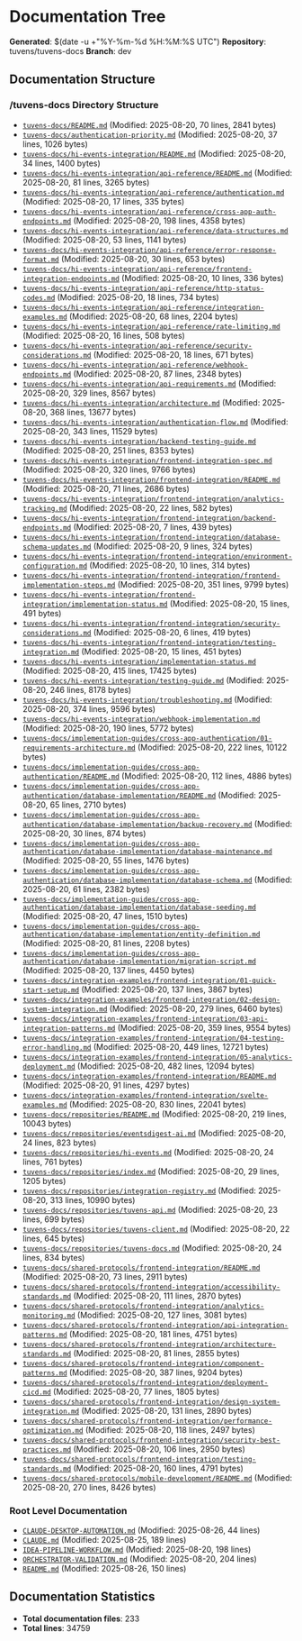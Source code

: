 # Documentation Tree
**Generated**: $(date -u +"%Y-%m-%d %H:%M:%S UTC")
**Repository**: tuvens/tuvens-docs
**Branch**: dev

## Documentation Structure

### /tuvens-docs Directory Structure
- [`tuvens-docs/README.md`](./tuvens-docs/README.md) (Modified: 2025-08-20, 70 lines, 2841 bytes)
- [`tuvens-docs/authentication-priority.md`](./tuvens-docs/authentication-priority.md) (Modified: 2025-08-20, 37 lines, 1026 bytes)
- [`tuvens-docs/hi-events-integration/README.md`](./tuvens-docs/hi-events-integration/README.md) (Modified: 2025-08-20, 34 lines, 1400 bytes)
- [`tuvens-docs/hi-events-integration/api-reference/README.md`](./tuvens-docs/hi-events-integration/api-reference/README.md) (Modified: 2025-08-20, 81 lines, 3265 bytes)
- [`tuvens-docs/hi-events-integration/api-reference/authentication.md`](./tuvens-docs/hi-events-integration/api-reference/authentication.md) (Modified: 2025-08-20, 17 lines, 335 bytes)
- [`tuvens-docs/hi-events-integration/api-reference/cross-app-auth-endpoints.md`](./tuvens-docs/hi-events-integration/api-reference/cross-app-auth-endpoints.md) (Modified: 2025-08-20, 198 lines, 4358 bytes)
- [`tuvens-docs/hi-events-integration/api-reference/data-structures.md`](./tuvens-docs/hi-events-integration/api-reference/data-structures.md) (Modified: 2025-08-20, 53 lines, 1141 bytes)
- [`tuvens-docs/hi-events-integration/api-reference/error-response-format.md`](./tuvens-docs/hi-events-integration/api-reference/error-response-format.md) (Modified: 2025-08-20, 30 lines, 653 bytes)
- [`tuvens-docs/hi-events-integration/api-reference/frontend-integration-endpoints.md`](./tuvens-docs/hi-events-integration/api-reference/frontend-integration-endpoints.md) (Modified: 2025-08-20, 10 lines, 336 bytes)
- [`tuvens-docs/hi-events-integration/api-reference/http-status-codes.md`](./tuvens-docs/hi-events-integration/api-reference/http-status-codes.md) (Modified: 2025-08-20, 18 lines, 734 bytes)
- [`tuvens-docs/hi-events-integration/api-reference/integration-examples.md`](./tuvens-docs/hi-events-integration/api-reference/integration-examples.md) (Modified: 2025-08-20, 68 lines, 2204 bytes)
- [`tuvens-docs/hi-events-integration/api-reference/rate-limiting.md`](./tuvens-docs/hi-events-integration/api-reference/rate-limiting.md) (Modified: 2025-08-20, 16 lines, 508 bytes)
- [`tuvens-docs/hi-events-integration/api-reference/security-considerations.md`](./tuvens-docs/hi-events-integration/api-reference/security-considerations.md) (Modified: 2025-08-20, 18 lines, 671 bytes)
- [`tuvens-docs/hi-events-integration/api-reference/webhook-endpoints.md`](./tuvens-docs/hi-events-integration/api-reference/webhook-endpoints.md) (Modified: 2025-08-20, 87 lines, 2348 bytes)
- [`tuvens-docs/hi-events-integration/api-requirements.md`](./tuvens-docs/hi-events-integration/api-requirements.md) (Modified: 2025-08-20, 329 lines, 8567 bytes)
- [`tuvens-docs/hi-events-integration/architecture.md`](./tuvens-docs/hi-events-integration/architecture.md) (Modified: 2025-08-20, 368 lines, 13677 bytes)
- [`tuvens-docs/hi-events-integration/authentication-flow.md`](./tuvens-docs/hi-events-integration/authentication-flow.md) (Modified: 2025-08-20, 343 lines, 11529 bytes)
- [`tuvens-docs/hi-events-integration/backend-testing-guide.md`](./tuvens-docs/hi-events-integration/backend-testing-guide.md) (Modified: 2025-08-20, 251 lines, 8353 bytes)
- [`tuvens-docs/hi-events-integration/frontend-integration-spec.md`](./tuvens-docs/hi-events-integration/frontend-integration-spec.md) (Modified: 2025-08-20, 320 lines, 9766 bytes)
- [`tuvens-docs/hi-events-integration/frontend-integration/README.md`](./tuvens-docs/hi-events-integration/frontend-integration/README.md) (Modified: 2025-08-20, 71 lines, 2686 bytes)
- [`tuvens-docs/hi-events-integration/frontend-integration/analytics-tracking.md`](./tuvens-docs/hi-events-integration/frontend-integration/analytics-tracking.md) (Modified: 2025-08-20, 22 lines, 582 bytes)
- [`tuvens-docs/hi-events-integration/frontend-integration/backend-endpoints.md`](./tuvens-docs/hi-events-integration/frontend-integration/backend-endpoints.md) (Modified: 2025-08-20, 7 lines, 439 bytes)
- [`tuvens-docs/hi-events-integration/frontend-integration/database-schema-updates.md`](./tuvens-docs/hi-events-integration/frontend-integration/database-schema-updates.md) (Modified: 2025-08-20, 9 lines, 324 bytes)
- [`tuvens-docs/hi-events-integration/frontend-integration/environment-configuration.md`](./tuvens-docs/hi-events-integration/frontend-integration/environment-configuration.md) (Modified: 2025-08-20, 10 lines, 314 bytes)
- [`tuvens-docs/hi-events-integration/frontend-integration/frontend-implementation-steps.md`](./tuvens-docs/hi-events-integration/frontend-integration/frontend-implementation-steps.md) (Modified: 2025-08-20, 351 lines, 9799 bytes)
- [`tuvens-docs/hi-events-integration/frontend-integration/implementation-status.md`](./tuvens-docs/hi-events-integration/frontend-integration/implementation-status.md) (Modified: 2025-08-20, 15 lines, 491 bytes)
- [`tuvens-docs/hi-events-integration/frontend-integration/security-considerations.md`](./tuvens-docs/hi-events-integration/frontend-integration/security-considerations.md) (Modified: 2025-08-20, 6 lines, 419 bytes)
- [`tuvens-docs/hi-events-integration/frontend-integration/testing-integration.md`](./tuvens-docs/hi-events-integration/frontend-integration/testing-integration.md) (Modified: 2025-08-20, 15 lines, 451 bytes)
- [`tuvens-docs/hi-events-integration/implementation-status.md`](./tuvens-docs/hi-events-integration/implementation-status.md) (Modified: 2025-08-20, 415 lines, 17425 bytes)
- [`tuvens-docs/hi-events-integration/testing-guide.md`](./tuvens-docs/hi-events-integration/testing-guide.md) (Modified: 2025-08-20, 246 lines, 8178 bytes)
- [`tuvens-docs/hi-events-integration/troubleshooting.md`](./tuvens-docs/hi-events-integration/troubleshooting.md) (Modified: 2025-08-20, 374 lines, 9596 bytes)
- [`tuvens-docs/hi-events-integration/webhook-implementation.md`](./tuvens-docs/hi-events-integration/webhook-implementation.md) (Modified: 2025-08-20, 190 lines, 5772 bytes)
- [`tuvens-docs/implementation-guides/cross-app-authentication/01-requirements-architecture.md`](./tuvens-docs/implementation-guides/cross-app-authentication/01-requirements-architecture.md) (Modified: 2025-08-20, 222 lines, 10122 bytes)
- [`tuvens-docs/implementation-guides/cross-app-authentication/README.md`](./tuvens-docs/implementation-guides/cross-app-authentication/README.md) (Modified: 2025-08-20, 112 lines, 4886 bytes)
- [`tuvens-docs/implementation-guides/cross-app-authentication/database-implementation/README.md`](./tuvens-docs/implementation-guides/cross-app-authentication/database-implementation/README.md) (Modified: 2025-08-20, 65 lines, 2710 bytes)
- [`tuvens-docs/implementation-guides/cross-app-authentication/database-implementation/backup-recovery.md`](./tuvens-docs/implementation-guides/cross-app-authentication/database-implementation/backup-recovery.md) (Modified: 2025-08-20, 30 lines, 874 bytes)
- [`tuvens-docs/implementation-guides/cross-app-authentication/database-implementation/database-maintenance.md`](./tuvens-docs/implementation-guides/cross-app-authentication/database-implementation/database-maintenance.md) (Modified: 2025-08-20, 55 lines, 1476 bytes)
- [`tuvens-docs/implementation-guides/cross-app-authentication/database-implementation/database-schema.md`](./tuvens-docs/implementation-guides/cross-app-authentication/database-implementation/database-schema.md) (Modified: 2025-08-20, 61 lines, 2382 bytes)
- [`tuvens-docs/implementation-guides/cross-app-authentication/database-implementation/database-seeding.md`](./tuvens-docs/implementation-guides/cross-app-authentication/database-implementation/database-seeding.md) (Modified: 2025-08-20, 47 lines, 1510 bytes)
- [`tuvens-docs/implementation-guides/cross-app-authentication/database-implementation/entity-definition.md`](./tuvens-docs/implementation-guides/cross-app-authentication/database-implementation/entity-definition.md) (Modified: 2025-08-20, 81 lines, 2208 bytes)
- [`tuvens-docs/implementation-guides/cross-app-authentication/database-implementation/migration-script.md`](./tuvens-docs/implementation-guides/cross-app-authentication/database-implementation/migration-script.md) (Modified: 2025-08-20, 137 lines, 4450 bytes)
- [`tuvens-docs/integration-examples/frontend-integration/01-quick-start-setup.md`](./tuvens-docs/integration-examples/frontend-integration/01-quick-start-setup.md) (Modified: 2025-08-20, 137 lines, 3867 bytes)
- [`tuvens-docs/integration-examples/frontend-integration/02-design-system-integration.md`](./tuvens-docs/integration-examples/frontend-integration/02-design-system-integration.md) (Modified: 2025-08-20, 279 lines, 6460 bytes)
- [`tuvens-docs/integration-examples/frontend-integration/03-api-integration-patterns.md`](./tuvens-docs/integration-examples/frontend-integration/03-api-integration-patterns.md) (Modified: 2025-08-20, 359 lines, 9554 bytes)
- [`tuvens-docs/integration-examples/frontend-integration/04-testing-error-handling.md`](./tuvens-docs/integration-examples/frontend-integration/04-testing-error-handling.md) (Modified: 2025-08-20, 449 lines, 12721 bytes)
- [`tuvens-docs/integration-examples/frontend-integration/05-analytics-deployment.md`](./tuvens-docs/integration-examples/frontend-integration/05-analytics-deployment.md) (Modified: 2025-08-20, 482 lines, 12094 bytes)
- [`tuvens-docs/integration-examples/frontend-integration/README.md`](./tuvens-docs/integration-examples/frontend-integration/README.md) (Modified: 2025-08-20, 91 lines, 4297 bytes)
- [`tuvens-docs/integration-examples/frontend-integration/svelte-examples.md`](./tuvens-docs/integration-examples/frontend-integration/svelte-examples.md) (Modified: 2025-08-20, 830 lines, 22041 bytes)
- [`tuvens-docs/repositories/README.md`](./tuvens-docs/repositories/README.md) (Modified: 2025-08-20, 219 lines, 10043 bytes)
- [`tuvens-docs/repositories/eventsdigest-ai.md`](./tuvens-docs/repositories/eventsdigest-ai.md) (Modified: 2025-08-20, 24 lines, 823 bytes)
- [`tuvens-docs/repositories/hi-events.md`](./tuvens-docs/repositories/hi-events.md) (Modified: 2025-08-20, 24 lines, 761 bytes)
- [`tuvens-docs/repositories/index.md`](./tuvens-docs/repositories/index.md) (Modified: 2025-08-20, 29 lines, 1205 bytes)
- [`tuvens-docs/repositories/integration-registry.md`](./tuvens-docs/repositories/integration-registry.md) (Modified: 2025-08-20, 313 lines, 10990 bytes)
- [`tuvens-docs/repositories/tuvens-api.md`](./tuvens-docs/repositories/tuvens-api.md) (Modified: 2025-08-20, 23 lines, 699 bytes)
- [`tuvens-docs/repositories/tuvens-client.md`](./tuvens-docs/repositories/tuvens-client.md) (Modified: 2025-08-20, 22 lines, 645 bytes)
- [`tuvens-docs/repositories/tuvens-docs.md`](./tuvens-docs/repositories/tuvens-docs.md) (Modified: 2025-08-20, 24 lines, 834 bytes)
- [`tuvens-docs/shared-protocols/frontend-integration/README.md`](./tuvens-docs/shared-protocols/frontend-integration/README.md) (Modified: 2025-08-20, 73 lines, 2911 bytes)
- [`tuvens-docs/shared-protocols/frontend-integration/accessibility-standards.md`](./tuvens-docs/shared-protocols/frontend-integration/accessibility-standards.md) (Modified: 2025-08-20, 111 lines, 2870 bytes)
- [`tuvens-docs/shared-protocols/frontend-integration/analytics-monitoring.md`](./tuvens-docs/shared-protocols/frontend-integration/analytics-monitoring.md) (Modified: 2025-08-20, 127 lines, 3081 bytes)
- [`tuvens-docs/shared-protocols/frontend-integration/api-integration-patterns.md`](./tuvens-docs/shared-protocols/frontend-integration/api-integration-patterns.md) (Modified: 2025-08-20, 181 lines, 4751 bytes)
- [`tuvens-docs/shared-protocols/frontend-integration/architecture-standards.md`](./tuvens-docs/shared-protocols/frontend-integration/architecture-standards.md) (Modified: 2025-08-20, 81 lines, 2855 bytes)
- [`tuvens-docs/shared-protocols/frontend-integration/component-patterns.md`](./tuvens-docs/shared-protocols/frontend-integration/component-patterns.md) (Modified: 2025-08-20, 387 lines, 9204 bytes)
- [`tuvens-docs/shared-protocols/frontend-integration/deployment-cicd.md`](./tuvens-docs/shared-protocols/frontend-integration/deployment-cicd.md) (Modified: 2025-08-20, 77 lines, 1805 bytes)
- [`tuvens-docs/shared-protocols/frontend-integration/design-system-integration.md`](./tuvens-docs/shared-protocols/frontend-integration/design-system-integration.md) (Modified: 2025-08-20, 131 lines, 2890 bytes)
- [`tuvens-docs/shared-protocols/frontend-integration/performance-optimization.md`](./tuvens-docs/shared-protocols/frontend-integration/performance-optimization.md) (Modified: 2025-08-20, 118 lines, 2497 bytes)
- [`tuvens-docs/shared-protocols/frontend-integration/security-best-practices.md`](./tuvens-docs/shared-protocols/frontend-integration/security-best-practices.md) (Modified: 2025-08-20, 106 lines, 2950 bytes)
- [`tuvens-docs/shared-protocols/frontend-integration/testing-standards.md`](./tuvens-docs/shared-protocols/frontend-integration/testing-standards.md) (Modified: 2025-08-20, 160 lines, 4791 bytes)
- [`tuvens-docs/shared-protocols/mobile-development/README.md`](./tuvens-docs/shared-protocols/mobile-development/README.md) (Modified: 2025-08-20, 270 lines, 8426 bytes)

### Root Level Documentation
- [`CLAUDE-DESKTOP-AUTOMATION.md`](./CLAUDE-DESKTOP-AUTOMATION.md) (Modified: 2025-08-26, 44 lines)
- [`CLAUDE.md`](./CLAUDE.md) (Modified: 2025-08-25, 189 lines)
- [`IDEA-PIPELINE-WORKFLOW.md`](./IDEA-PIPELINE-WORKFLOW.md) (Modified: 2025-08-20, 198 lines)
- [`ORCHESTRATOR-VALIDATION.md`](./ORCHESTRATOR-VALIDATION.md) (Modified: 2025-08-20, 204 lines)
- [`README.md`](./README.md) (Modified: 2025-08-26, 150 lines)

## Documentation Statistics
- **Total documentation files**: 233
- **Total lines**: 34759
